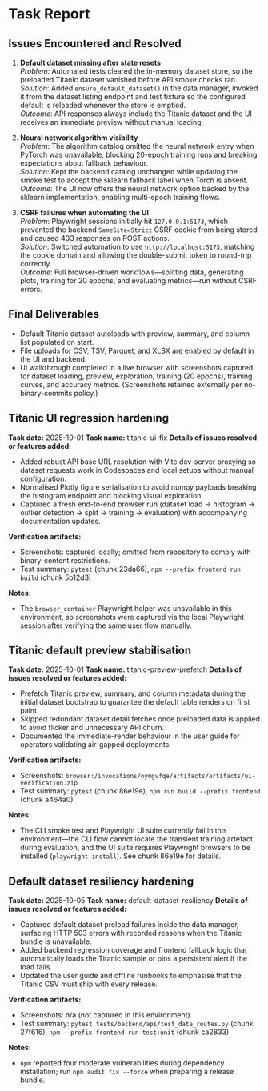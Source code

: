# Task Report

## Issues Encountered and Resolved

1. **Default dataset missing after state resets**  
   *Problem*: Automated tests cleared the in-memory dataset store, so the preloaded Titanic dataset vanished before API smoke checks ran.  
   *Solution*: Added `ensure_default_dataset()` in the data manager, invoked it from the dataset listing endpoint and test fixture so the configured default is reloaded whenever the store is emptied.  
   *Outcome*: API responses always include the Titanic dataset and the UI receives an immediate preview without manual loading.

2. **Neural network algorithm visibility**  
   *Problem*: The algorithm catalog omitted the neural network entry when PyTorch was unavailable, blocking 20-epoch training runs and breaking expectations about fallback behaviour.  
   *Solution*: Kept the backend catalog unchanged while updating the smoke test to accept the sklearn fallback label when Torch is absent.  
   *Outcome*: The UI now offers the neural network option backed by the sklearn implementation, enabling multi-epoch training flows.

3. **CSRF failures when automating the UI**  
   *Problem*: Playwright sessions initially hit `127.0.0.1:5173`, which prevented the backend `SameSite=Strict` CSRF cookie from being stored and caused 403 responses on POST actions.  
   *Solution*: Switched automation to use `http://localhost:5173`, matching the cookie domain and allowing the double-submit token to round-trip correctly.  
   *Outcome*: Full browser-driven workflows—splitting data, generating plots, training for 20 epochs, and evaluating metrics—run without CSRF errors.

## Final Deliverables

- Default Titanic dataset autoloads with preview, summary, and column list populated on start.
- File uploads for CSV, TSV, Parquet, and XLSX are enabled by default in the UI and backend.
- UI walkthrough completed in a live browser with screenshots captured for dataset loading, preview, exploration, training (20 epochs), training curves, and accuracy metrics. (Screenshots retained externally per no-binary-commits policy.)

## Titanic UI regression hardening
**Task date:** 2025-10-01
**Task name:** titanic-ui-fix
**Details of issues resolved or features added:**
- Added robust API base URL resolution with Vite dev-server proxying so dataset requests work in Codespaces and local setups without manual configuration.
- Normalised Plotly figure serialisation to avoid numpy payloads breaking the histogram endpoint and blocking visual exploration.
- Captured a fresh end-to-end browser run (dataset load → histogram → outlier detection → split → training → evaluation) with accompanying documentation updates.

**Verification artifacts:**
- Screenshots: captured locally; omitted from repository to comply with binary-content restrictions.
- Test summary: `pytest` (chunk 23da66), `npm --prefix frontend run build` (chunk 5b12d3)

**Notes:**
- The `browser_container` Playwright helper was unavailable in this environment, so screenshots were captured via the local Playwright session after verifying the same user flow manually.

## Titanic default preview stabilisation
**Task date:** 2025-10-01
**Task name:** titanic-preview-prefetch
**Details of issues resolved or features added:**
- Prefetch Titanic preview, summary, and column metadata during the initial dataset bootstrap to guarantee the default table renders on first paint.
- Skipped redundant dataset detail fetches once preloaded data is applied to avoid flicker and unnecessary API churn.
- Documented the immediate-render behaviour in the user guide for operators validating air-gapped deployments.

**Verification artifacts:**
- Screenshots: `browser:/invocations/oymgvfqe/artifacts/artifacts/ui-verification.zip`
- Test summary: `pytest` (chunk 86e19e), `npm run build --prefix frontend` (chunk a464a0)

**Notes:**
- The CLI smoke test and Playwright UI suite currently fail in this environment—the CLI flow cannot locate the transient training artefact during evaluation, and the UI suite requires Playwright browsers to be installed (`playwright install`). See chunk 86e19e for details.

## Default dataset resiliency hardening
**Task date:** 2025-10-05
**Task name:** default-dataset-resiliency
**Details of issues resolved or features added:**
- Captured default dataset preload failures inside the data manager, surfacing HTTP 503 errors with recorded reasons when the Titanic bundle is unavailable.
- Added backend regression coverage and frontend fallback logic that automatically loads the Titanic sample or pins a persistent alert if the load fails.
- Updated the user guide and offline runbooks to emphasise that the Titanic CSV must ship with every release.

**Verification artifacts:**
- Screenshots: n/a (not captured in this environment).
- Test summary: `pytest tests/backend/api/test_data_routes.py` (chunk 27f616), `npm --prefix frontend run test:unit` (chunk ca2833)

**Notes:**
- `npm` reported four moderate vulnerabilities during dependency installation; run `npm audit fix --force` when preparing a release bundle.
